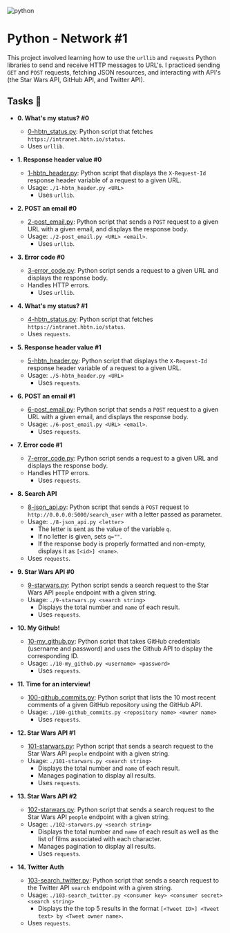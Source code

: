 ![python](https://onlinelibrary.wiley.com/cms/asset/feb658ac-f010-40e1-9a51-d99f56a8f63e/eva12839-fig-0002-m.jpg)
# Python - Network #1

This project involved learning how to use the `urllib` and `requests` Python
libraries to send and receive HTTP messages to URL's. I practiced sending `GET`
and `POST` requests, fetching JSON resources, and interacting with API's (the
Star Wars API, GitHub API, and Twitter API).

## Tasks :page_with_curl:

* **0. What's my status? #0**
  * [0-hbtn_status.py](./0-hbtn_status.py): Python script that fetches
  `https://intranet.hbtn.io/status`.
  * Uses `urllib`.

* **1. Response header value #0**
  * [1-hbtn_header.py](./1-hbtn_header.py): Python script that displays the
  `X-Request-Id` response header variable of a request to a given URL.
  * Usage: `./1-hbtn_header.py <URL>`
	* Uses `urllib`.

* **2. POST an email #0**
  * [2-post_email.py](./2-post_email.py): Python script that sends a `POST`
  request to a given URL with a given email, and displays the response body.
  * Usage: `./2-post_email.py <URL> <email>`.
	* Uses `urllib`.

* **3. Error code #0**
  * [3-error_code.py](./3-error_code.py): Python script sends a request to
  a given URL and displays the response body.
  * Handles HTTP errors.
	* Uses `urllib`.

* **4. What's my status? #1**
  * [4-hbtn_status.py](./4-hbtn_status.py): Python script that fetches
  `https://intranet.hbtn.io/status`.
  * Uses `requests`.

* **5. Response header value #1**
  * [5-hbtn_header.py](./5-hbtn_header.py): Python script that displays the
  `X-Request-Id` response header variable of a request to a given URL.
  * Usage: `./5-hbtn_header.py <URL>`
	* Uses `requests`.

* **6. POST an email #1**
  * [6-post_email.py](./6-post_email.py): Python script that sends a `POST`
  request to a given URL with a given email, and displays the response body.
  * Usage: `./6-post_email.py <URL> <email>`.
	* Uses `requests`.

* **7. Error code #1**
  * [7-error_code.py](./7-error_code.py): Python script sends a request to
  a given URL and displays the response body.
  * Handles HTTP errors.
	* Uses `requests`.

* **8. Search API**
  * [8-json_api.py](./8-json_api.py): Python script that sends a `POST` request
  to `http://0.0.0.0:5000/search_user` with a letter passed as parameter.
  * Usage: `./8-json_api.py <letter>`
	* The letter is sent as the value of the variable `q`.
	* If no letter is given, sets `q=""`.
	* If the response body is properly formatted and non-empty, displays it as
  `[<id>] <name>`.
  * Uses `requests`.

* **9. Star Wars API #0**
  * [9-starwars.py](./9-starwars.py): Python script sends a search request to
  the Star Wars API `people` endpoint with a given string.
  * Usage: `./9-starwars.py <search string>`
	* Displays the total number and `name` of each result.
	* Uses `requests`.

* **10. My Github!**
  * [10-my_github.py](./10-my_github.py): Python script that takes GitHub
  credentials (username and password) and uses the Github API to display the
  corresponding ID.
  * Usage: `./10-my_github.py <username> <password>`
	* Uses `requests`.

* **11. Time for an interview!**
  * [100-github_commits.py](./100-github_commits.py): Python script that lists
  the 10 most recent comments of a given GitHub repository using the GitHub API.
  * Usage: `./100-github_commits.py <repository name> <owner name>`
	* Uses `requests`.

* **12. Star Wars API #1**
  * [101-starwars.py](./101-starwars.py): Python script that sends a search
  request to the Star Wars API `people` endpoint with a given string.
  * Usage: `./101-starwars.py <search string>`
	* Displays the total number and `name` of each result.
	* Manages pagination to display all results.
	* Uses `requests`.

* **13. Star Wars API #2**
  * [102-starwars.py](./102-starwars.py): Python script that sends a search
  request to the Star Wars API `people` endpoint with a given string.
  * Usage: `./102-starwars.py <search string>`
	* Displays the total number and `name` of each result as well as the list of
  films associated with each character.
	* Manages pagination to display all results.
	* Uses `requests`.

* **14. Twitter Auth**
  * [103-search_twitter.py](./103-search_twitter.py): Python script that sends
  a search request to the Twitter API `search` endpoint with a given string.
  * Usage: `./103-search_twitter.py <consumer key> <consumer secret> <search string>`
	* Displays the the top 5 results in the format
  `[<Tweet ID>] <Tweet text> by <Tweet owner name>`.
  * Uses `requests`.
